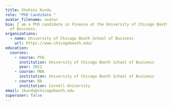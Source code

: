 ```yaml
---
title: Shohini Kundu
role: "PhD Candidate "
avatar_filename: avatar
bio: I am a PhD candidate in Finance at the University of Chicago Booth School
  of Business.
organizations:
  - name: University of Chicago Booth School of Business
    url: https://www.chicagobooth.edu/
education:
  courses:
    - course: PhD
      institution: University of Chicago Booth School of Business
      year: 2021
    - course: MBA
      institution: University of Chicago Booth School of Business
    - course: BA
      institution: Cornell University
email: skundu@chicagobooth.edu
superuser: false
---
```

